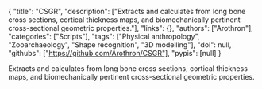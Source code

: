 {
  "title": "CSGR",
  "description": ["Extracts and calculates from long bone cross sections, cortical thickness maps, and biomechanically pertinent cross-sectional geometric properties."],
  "links": {},
  "authors": ["Arothron"],
  "categories": ["Scripts"],
  "tags": ["Physical anthropology", "Zooarchaeology", "Shape recognition", "3D modelling"],
  "doi": null,
  "githubs": ["https://github.com/Arothron/CSGR"],
  "pypis": [null]
}

<!-- Generated by csv2md.R – do not edit by hand -->

Extracts and calculates from long bone cross sections, cortical thickness maps, and biomechanically pertinent cross-sectional geometric properties.